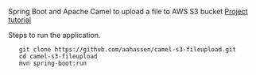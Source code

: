 Spring Boot and Apache Camel to upload a file to AWS S3 bucket
 [Project tutorial](https://javakia.com/blog/uploading-file-to-aws-s3/)

Steps to run the application.
```
   git clone https://github.com/aahassen/camel-s3-fileupload.git
   cd camel-s3-fileupload
   mvn spring-boot:run
```

